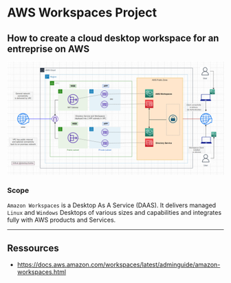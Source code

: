 # AWS Workspaces Project

## How to create a cloud desktop workspace for an entreprise on AWS

![This is an image](https://github.com/stanleycharles/AWS/blob/main/AWS%20Workspaces%20Project/AWS%20Workspaces%20Diagram.png)

### Scope

`Amazon Workspaces` is a Desktop As A Service (DAAS). 
It delivers managed `Linux` and `Windows` Desktops of various sizes and capabilities and integrates fully with AWS products and Services.


  ---
  
  ## Ressources
   - https://docs.aws.amazon.com/workspaces/latest/adminguide/amazon-workspaces.html
   

